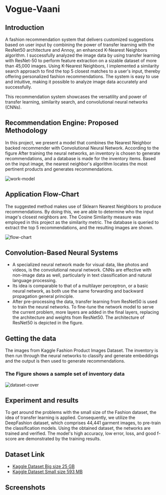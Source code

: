 # Vogue-Vaani

## Introduction

A fashion recommendation system that delivers customized suggestions based on user input by combining the power of transfer learning with the ResNet50 architecture and Annoy, an enhanced K-Nearest Neighbors algorithm. I successfully analyzed the image data by using transfer learning with ResNet-50 to perform feature extraction on a sizable dataset of more than 45,000 images. Using K-Nearest Neighbors, I implemented a similarity search approach to find the top 5 closest matches to a user's input, thereby offering personalized fashion recommendations. The system is easy to use and intuitive, making it possible to analyze image data accurately and successfully.

This recommendation system showcases the versatility and power of transfer learning, similarity search, and convolutional neural networks (CNNs).


## Recommendation Engine: Proposed Methodology 

In this project, we present a model that combines the Nearest Neighbor backed recommender with Convolutional Neural Network. According to the figure After training the neural networks, an inventory is chosen to generate recommendations, and a database is made for the inventory items. Based on the input image, the nearest neighbor's algorithm locates the most pertinent products and generates recommendations.

![work-model](https://user-images.githubusercontent.com/89743011/170476738-cdfcd048-8bfd-450c-ad58-20ec025d5b7c.png)


## Application Flow-Chart

The suggested method makes use of Sklearn Nearest Neighbors to produce recommendations. By doing this, we are able to determine who the input image's closest neighbors are. The Cosine Similarity measure was employed in this project as the similarity metric. The database is queried to extract the top 5 recommendations, and the resulting images are shown.

![flow-chart](https://user-images.githubusercontent.com/89743011/170476148-5c472690-675b-4907-91c4-9b9804668f6f.png)


## Convolution-Based Neural Systems

- A specialized neural network made for visual data, like photos and videos, is the convolutional neural network. CNNs are effective with non-image data as well, particularly in text classification and natural language processing.
- Its idea is comparable to that of a multilayer perceptron, or a basic neural network, as both use the same forwarding and backward propagation general principle.
- After pre-processing the data, transfer learning from ResNet50 is used to train the neural networks. To fine-tune the network model to serve the current problem, more layers are added in the final layers, replacing the architecture and weights from ResNet50. The architecture of ResNet50 is depicted in the figure.


## Getting the data

The images from Kaggle Fashion Product Images Dataset. The inventory is then run through the neural networks to classify and generate embeddings and the output  is then used to generate recommendations.

### The Figure shows a sample set of inventory data

![dataset-cover](https://user-images.githubusercontent.com/89743011/170478150-9204c659-06a4-48bf-8420-5fee02a3c4d3.png)


## Experiment and results

To get around the problems with the small size of the Fashion dataset, the idea of transfer learning is applied. 
Consequently, we utilize the DeepFashion dataset, which comprises 44,441 garment images, to pre-train the classification models. Using the obtained dataset, the networks are trained and verified. The model's high accuracy, low error, loss, and good f-score are demonstrated by the training results.


## Dataset Link

 - [Kaggle Dataset Big size 25 GB](https://www.kaggle.com/datasets/paramaggarwal/fashion-product-images-dataset)
 - [Kaggle Dataset Small size 593 MB](https://www.kaggle.com/datasets/paramaggarwal/fashion-product-images-small)


## Screenshots



